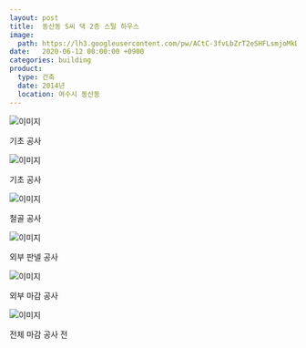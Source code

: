 ```yaml
---
layout: post
title:  동산동 S씨 댁 2층 스틸 하우스
image: 
  path: https://lh3.googleusercontent.com/pw/ACtC-3fvLbZrT2eSHFLsmjoMkD8BsdskdJQun6ylOVfwaa5PgFq_uaTnZZk0CH1slDmcovyi6x5IBQrgcmhgyFD_cVZKlTE6_48lK4xVAsTecJKvj9g4gUFpC_03Jg212wqUlpPsn8jlg-DUGVcFIS2hk1h0=w900-h519-no?authuser=0
date:   2020-06-12 00:00:00 +0900
categories: building
product: 
  type: 건축
  date: 2014년
  location: 여수시 동산동
---
```


![이미지](https://lh3.googleusercontent.com/pw/ACtC-3dVhYujvpSL33b58PcLBwfoak14Zcgyf3-2kcBllcEFCZOZ02upunpg3LnqoDSpAmGnLGIAQYxc8usgBqR31U4BuXzonUqp2Mji4OAZIWpl_Q5dRulZUlttYr8c9OsZZRX6HkKd6Ec4okOJ0hqgzWvX=w900-h506-no?authuser=0)

기초 공사

![이미지](https://lh3.googleusercontent.com/pw/ACtC-3dxixj6gZ1Pq_eRNxuut893oTe8Yl1_u4WGEnx681sSQx2NEFpDfxjoUM7cCBy7NT9BW2NJIJiId50JUrDQjGpWc9xSE6Dbvki3et_zuqc3yCZuuNvJ8oGufuaHC5xZ0UNWHBp3-mCMd6AxKqI_JW1n=w900-h506-no?authuser=0)

기초 공사

![이미지](https://lh3.googleusercontent.com/pw/ACtC-3frCIYZ8UJF5KAun18VlevpM9x3a3p9lAdLbpSM1AobPWvjf8UFSKSZtWimjWmjKcIqrFl5WwyG0kJmxquszvwTyV5s0kCJ1ixNfNE6REMPpKGQ8Eg8r1ouO0uoli2VshcKEpq-B6WXq1LCibAEGJfg=w900-h506-no?authuser=0)

철골 공사

![이미지](https://lh3.googleusercontent.com/pw/ACtC-3ezCBfvyQuXPdTGBsjlhSaHtix9X90SG0v9yNNlaB3rnCRHcfVleFw5FtHzMF7iZ9KLk2E6aoqBH9IxMxSJPkepL1IGf1lVXedDxDa_7FlO41vd2h6QRliaGXjjTon1AM-qpCHO5mVB3FheppWu4nJH=w900-h506-no?authuser=0)

외부 판넬 공사

![이미지](https://lh3.googleusercontent.com/pw/ACtC-3f-Bb9EizHfrfDHnJaj7yYHvLC11HdRj1Ho2vPi-JpgopLpztG1uM99d4jH2I7TOha00g9K1CTwsRDDzxmg7LcUAynrpV5pvfxNuohyC8LxAm_B95n53-KjPK7A7FTc45GcHAe7lulFILboyWwhPA4O=w900-h506-no?authuser=0)

외부 마감 공사

![이미지](https://lh3.googleusercontent.com/pw/ACtC-3fvLbZrT2eSHFLsmjoMkD8BsdskdJQun6ylOVfwaa5PgFq_uaTnZZk0CH1slDmcovyi6x5IBQrgcmhgyFD_cVZKlTE6_48lK4xVAsTecJKvj9g4gUFpC_03Jg212wqUlpPsn8jlg-DUGVcFIS2hk1h0=w900-h519-no?authuser=0)

전체 마감 공사 전

<!-- ![이미지](https://lh3.googleusercontent.com/pw/ACtC-3eQrJV9fYvNnM7nZ5jx4ERHQW0FbIyvSGDgptiR79rgsKfvC0gnzjMYLyP9uaaD-sAoX-VJIv3tqkUJaiEAUu9FRmsxIFK_RLsfPKisY1xyMbGtkIqN-95kCjYj9j-XrHcytv1M_tM4HjXe6Jwj6NaP=w506-h900-no?authuser=0)

실내 계단 -->
